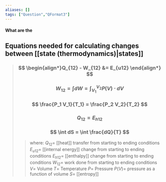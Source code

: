 ```yaml
---
aliases: []
tags: ["Question","QFormat3"]
---
```


#### What are the
## Equations needed for calculating changes between [[state (thermodynamics)|states]]


> ### $$ \begin{align*}Q_{12} - W_{12} &= E_{u12} \end{align*} $$ 
> ### $$ W_{12} = \int dW = \int^{V_2}_{V_1} P(V) \cdot dV $$ 
> ### $$ \frac{P_1 V_1}{T_1} = \frac{P_2 V_2}{T_2} $$ 
> ### $$ Q_{12} = E_{h12} $$ 
> ### $$ \int dS = \int \frac{dQ}{T} $$ 
>> where:
>> $Q_{12}=$ [[heat]] transfer from starting to ending conditions
>> $E_{u12}=$ [[internal energy]] change from starting to ending conditions
>> $E_{h12}=$ [[enthalpy]] change from starting to ending conditions
>> $W_{12}=$ work done from starting to ending conditions
>> $V=$ Volume
>> $T=$ Temperature
>> $P=$ Pressure
>> $P(V)=$ pressure as a function of volume
>> $S=$ [[entropy]]
